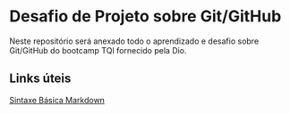 # Desafio de Projeto sobre Git/GitHub
Neste repositório será anexado todo o aprendizado e desafio sobre Git/GitHub do bootcamp TQI fornecido pela Dio.

## Links úteis
[Sintaxe Básica Markdown](https://www.markdownguide.org/basic-syntax/)
